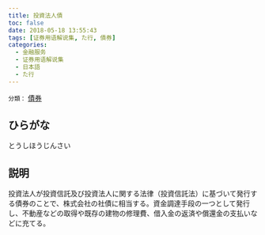 ```yaml
---
title: 投資法人債
toc: false
date: 2018-05-18 13:55:43
tags: [证券用语解说集, た行, 債券]
categories:
  - 金融服务
  - 证券用语解说集
  - 日本語
  - た行
---
```


`分類：` [債券](/tags/債券/)

## ひらがな

とうしほうじんさい

## 説明

投資法人が投資信託及び投資法人に関する法律（投資信託法）に基づいて発行する債券のことで、株式会社の社債に相当する。資金調達手段の一つとして発行し、不動産などの取得や既存の建物の修理費、借入金の返済や償還金の支払いなどに充てる。
